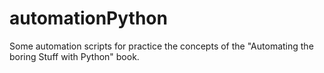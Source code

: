 # automationPython
Some automation scripts for practice the concepts of the "Automating the boring Stuff with Python" book.
